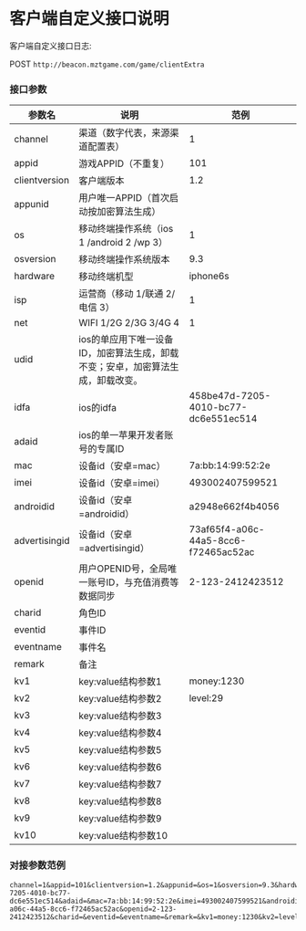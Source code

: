 客户端自定义接口说明
=========================

客户端自定义接口日志:

POST `http://beacon.mztgame.com/game/clientExtra`
 
### 接口参数
 
| 参数名 | 说明 | 范例 |
|------|------|------|
| channel | 渠道（数字代表，来源渠道配置表） | 1 |
| appid | 游戏APPID（不重复） | 101 |
| clientversion | 客户端版本 | 1.2 |
| appunid | 用户唯一APPID（首次启动按加密算法生成） |  |
| os | 移动终端操作系统（ios 1 /android 2 /wp 3） | 1 |
| osversion | 移动终端操作系统版本 | 9.3 |
| hardware | 移动终端机型 | iphone6s |
| isp | 运营商（移动 1/联通 2/电信 3） | 1 |
| net | WIFI 1/2G 2/3G 3/4G 4 | 1 |
| udid | ios的单应用下唯一设备ID，加密算法生成，卸载不变；安卓，加密算法生成，卸载改变。 |  |
| idfa | ios的idfa | 458be47d-7205-4010-bc77-dc6e551ec514 |
| adaid | ios的单一苹果开发者账号的专属ID |  |
| mac | 设备id（安卓=mac） | 7a:bb:14:99:52:2e |
| imei | 设备id（安卓=imei） | 493002407599521 |
| androidid | 设备id（安卓=androidid） | a2948e662f4b4056 |
| advertisingid | 设备id（安卓=advertisingid） | 73af65f4-a06c-44a5-8cc6-f72465ac52ac |
| openid | 用户OPENID号，全局唯一账号ID，与充值消费等数据同步 | 2-123-2412423512 |
| charid | 角色ID |  |
| eventid | 事件ID |  |
| eventname | 事件名 |  |
| remark | 备注 |  |
| kv1 | key:value结构参数1 | money:1230 |
| kv2 | key:value结构参数2 | level:29 |
| kv3 | key:value结构参数3 |  |
| kv4 | key:value结构参数4 |  |
| kv5 | key:value结构参数5 |  |
| kv6 | key:value结构参数6 |  |
| kv7 | key:value结构参数7 |  |
| kv8 | key:value结构参数8 |  |
| kv9 | key:value结构参数9 |  |
| kv10 | key:value结构参数10 |  |

### 对接参数范例

```
channel=1&appid=101&clientversion=1.2&appunid=&os=1&osversion=9.3&hardware=iphone6s&isp=1&net=1&udid=&idfa=458be47d-7205-4010-bc77-dc6e551ec514&adaid=&mac=7a:bb:14:99:52:2e&imei=493002407599521&androidid=a2948e662f4b4056&advertisingid=73af65f4-a06c-44a5-8cc6-f72465ac52ac&openid=2-123-2412423512&charid=&eventid=&eventname=&remark=&kv1=money:1230&kv2=level:29&kv3=&kv4=&kv5=&kv6=&kv7=&kv8=&kv9=&kv10=&
```
